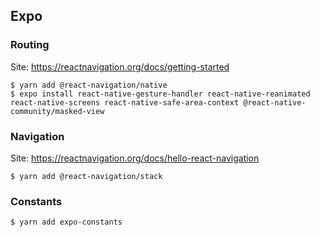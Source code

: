 ## Expo

### Routing
Site: https://reactnavigation.org/docs/getting-started
```
$ yarn add @react-navigation/native
$ expo install react-native-gesture-handler react-native-reanimated react-native-screens react-native-safe-area-context @react-native-community/masked-view
```

### Navigation
Site: https://reactnavigation.org/docs/hello-react-navigation
```
$ yarn add @react-navigation/stack
```

### Constants
```
$ yarn add expo-constants
```